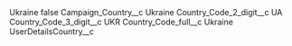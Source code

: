 <?xml version="1.0" encoding="UTF-8"?>
<CustomMetadata xmlns="http://soap.sforce.com/2006/04/metadata" xmlns:xsi="http://www.w3.org/2001/XMLSchema-instance" xmlns:xsd="http://www.w3.org/2001/XMLSchema">
    <label>Ukraine</label>
    <protected>false</protected>
    <values>
        <field>Campaign_Country__c</field>
        <value xsi:type="xsd:string">Ukraine</value>
    </values>
    <values>
        <field>Country_Code_2_digit__c</field>
        <value xsi:type="xsd:string">UA</value>
    </values>
    <values>
        <field>Country_Code_3_digit__c</field>
        <value xsi:type="xsd:string">UKR</value>
    </values>
    <values>
        <field>Country_Code_full__c</field>
        <value xsi:type="xsd:string">Ukraine</value>
    </values>
    <values>
        <field>UserDetailsCountry__c</field>
        <value xsi:nil="true"/>
    </values>
</CustomMetadata>
